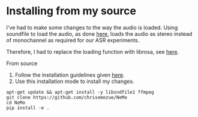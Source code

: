 # Installing from my source
I've had to make some changes to the way the audio is loaded. Using soundfile to load the audio, as done [here](https://github.com/NVIDIA/NeMo/blob/main/nemo/collections/asr/parts/preprocessing/segment.py#L207), loads the audio as stereo instead of monochannel as required for our ASR experiments.

Therefore, I had to replace the loading function with librosa, see [here](https://github.com/chrisemezue/NeMo/blob/main/nemo/collections/asr/parts/preprocessing/segment.py#L207).


From source
1. Follow the installation guidelines given [here](https://github.com/NVIDIA/NeMo/tree/main#installation).
2. Use this installation mode to install my changes.

```
apt-get update && apt-get install -y libsndfile1 ffmpeg
git clone https://github.com/chrisemezue/NeMo
cd NeMo
pip install -e .
```